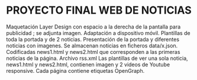 # PROYECTO FINAL WEB DE NOTICIAS
Maquetación Layer Design con espacio a la derecha de la pantalla para publicidad ; se adjunta imagen.
Adaptación a dispositivo móvil.
Plantillas de toda la portada y de 2 noticias.
Presentación de la portada y diferentes noticias con imagenes.
Se almacenan noticias en ficheros data/x.json.
Codificadas news1.html y news2.html que corresponden a las primeras noticias de la página.
Archivo rss.xml
Las plantillas de ver una sola noticia, news1.html y news2.html, contienen imagen y 2 videos de Youtube responsive.
Cada página contiene etiquetas OpenGraph.

